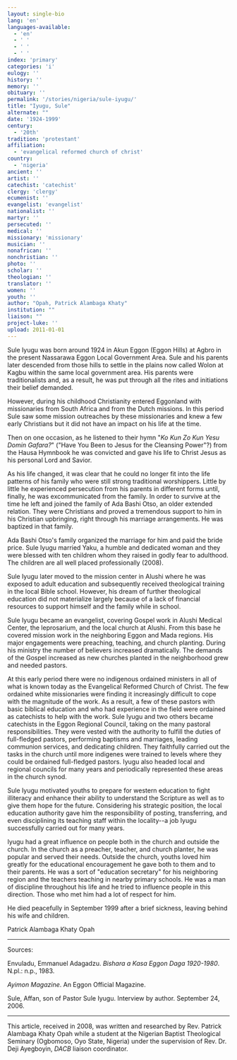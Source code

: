 ```yaml
---
layout: single-bio
lang: 'en'
languages-available:
  - 'en'
  - ' '
  - ' '
  - ' '
index: 'primary'
categories: 'i'
eulogy: ''
history: ''
memory: ''
obituary: ''
permalink: '/stories/nigeria/sule-iyugu/'
title: "Iyugu, Sule"
alternate: ""
date: '1924-1999'
century:
  - '20th'
tradition: 'protestant'
affiliation:
  - 'evangelical reformed church of christ'
country:
  - 'nigeria'
ancient: ''
artist: ''
catechist: 'catechist'
clergy: 'clergy'
ecumenist: ''
evangelist: 'evangelist'
nationalist: ''
martyr: ''
persecuted: ''
medical: ''
missionary: 'missionary'
musician: ''
nonafrican: ''
nonchristian: ''
photo: ''
scholar: ''
theologian: ''
translator: ''
women: ''
youth: ''
author: "Opah, Patrick Alambaga Khaty"
institution: ""
liaison: ""
project-luke: ''
upload: 2011-01-01
---
```




Sule Iyugu was born around 1924 in Akun Eggon (Eggon Hills) at Agbro in the present Nassarawa Eggon Local Government Area. Sule and his parents later descended from those hills to settle in the plains now called Wolon at Kagbu within the same local government area. His parents were traditionalists and, as a result, he was put through all the rites and initiations their belief demanded.

However, during his childhood Christianity entered Eggonland with missionaries from South Africa and from the Dutch missions. In this period Sule saw some mission outreaches by these missionaries and knew a few early Christians but it did not have an impact on his life at the time.

Then on one occasion, as he listened to their hymn "*Ko Kun Zo Kun Yesu Domin Gafara?*" ("Have You Been to Jesus for the Cleansing Power"?) from the Hausa Hymnbook he was convicted and gave his life to Christ Jesus as his personal Lord and Savior.

As his life changed, it was clear that he could no longer fit into the life patterns of his family who were still strong traditional worshippers. Little by little he experienced persecution from his parents in different forms until, finally, he was excommunicated from the family. In order to survive at the time he left and joined the family of Ada Bashi Otso, an older extended relation. They were Christians and proved a tremendous support to him in his Christian upbringing, right through his marriage arrangements. He was baptized in that family.

Ada Bashi Otso's family organized the marriage for him and paid the bride price. Sule Iyugu married Yaku, a humble and dedicated woman and they were blessed with ten children whom they raised in godly fear to adulthood. The children are all well placed professionally (2008).

Sule Iyugu later moved to the mission center in Alushi where he was exposed to adult education and subsequently received theological training in the local Bible school. However, his dream of further theological education did not materialize largely because of a lack of financial resources to support himself and the family while in school.

Sule Iyugu became an evangelist, covering Gospel work in Alushi Medical Center, the leprosarium, and the local church at Alushi. From this base he covered mission work in the neighboring Eggon and Mada regions. His major engagements were preaching, teaching, and church planting. During his ministry the number of believers increased dramatically. The demands of the Gospel increased as new churches planted in the neighborhood grew and needed pastors.

At this early period there were no indigenous ordained ministers in all of what is known today as the Evangelical Reformed Church of Christ. The few ordained white missionaries were finding it increasingly difficult to cope with the magnitude of the work. As a result, a few of these pastors with basic biblical education and who had experience in the field were ordained as catechists to help with the work. Sule Iyugu and two others became catechists in the Eggon Regional Council, taking on the many pastoral responsibilities. They were vested with the authority to fulfill the duties of full-fledged pastors, performing baptisms and marriages, leading communion services, and dedicating children. They faithfully carried out the tasks in the church until more indigenes were trained to levels where they could be ordained full-fledged pastors. Iyugu also headed local and regional councils for many years and periodically represented these areas in the church synod.

Sule Iyugu motivated youths to prepare for western education to fight illiteracy and enhance their ability to understand the Scripture as well as to give them hope for the future. Considering his strategic position, the local education authority gave him the responsibility of posting, transferring, and even disciplining its teaching staff within the locality--a job Iyugu successfully carried out for many years.

Iyugu had a great influence on people both in the church and outside the church. In the church as a preacher, teacher, and church planter, he was popular and served their needs. Outside the church, youths loved him greatly for the educational encouragement he gave both to them and to their parents. He was a sort of "education secretary" for his neighboring region and the teachers teaching in nearby primary schools. He was a man of discipline throughout his life and he tried to influence people in this direction. Those who met him had a lot of respect for him.

He died peacefully in September 1999 after a brief sickness, leaving behind his wife and children.

Patrick Alambaga Khaty Opah

---

Sources:

Envuladu, Emmanuel Adagadzu. *Bishara a Kasa Eggon Daga 1920-1980*. N.pl.: n.p., 1983.

*Ayimon Magazine*. An Eggon Official Magazine.

Sule, Affan, son of Pastor Sule Iyugu. Interview by author. September 24, 2006.

---

This article, received in 2008, was written and researched by Rev. Patrick Alambaga Khaty Opah while a student at the Nigerian Baptist Theological Seminary (Ogbomoso, Oyo State, Nigeria) under the supervision of Rev. Dr. Deji Ayegboyin, *DACB* liaison coordinator.
